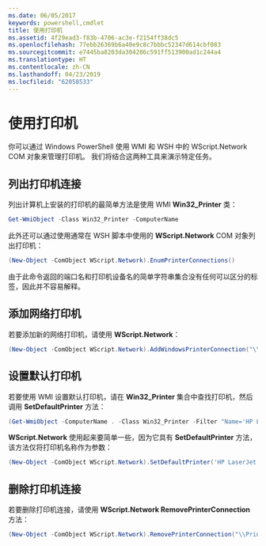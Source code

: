 ```yaml
---
ms.date: 06/05/2017
keywords: powershell,cmdlet
title: 使用打印机
ms.assetid: 4f29ead3-f83b-4706-ac3e-f2154ff38dc5
ms.openlocfilehash: 77ebb26369b6a40e9c8c7bbbc52347d614cbf083
ms.sourcegitcommit: e7445ba8203da304286c591ff513900ad1c244a4
ms.translationtype: HT
ms.contentlocale: zh-CN
ms.lasthandoff: 04/23/2019
ms.locfileid: "62058533"
---
```

# <a name="working-with-printers"></a>使用打印机

你可以通过 Windows PowerShell 使用 WMI 和 WSH 中的 WScript.Network COM 对象来管理打印机。 我们将结合这两种工具来演示特定任务。

## <a name="listing-printer-connections"></a>列出打印机连接

列出计算机上安装的打印机的最简单方法是使用 WMI **Win32_Printer** 类：

```powershell
Get-WmiObject -Class Win32_Printer -ComputerName
```

此外还可以通过使用通常在 WSH 脚本中使用的 **WScript.Network** COM 对象列出打印机：

```powershell
(New-Object -ComObject WScript.Network).EnumPrinterConnections()
```

由于此命令返回的端口名和打印机设备名的简单字符串集合没有任何可以区分的标签，因此并不容易解释。

## <a name="adding-a-network-printer"></a>添加网络打印机

若要添加新的网络打印机，请使用 **WScript.Network**：

```powershell
(New-Object -ComObject WScript.Network).AddWindowsPrinterConnection("\\Printserver01\Xerox5")
```

## <a name="setting-a-default-printer"></a>设置默认打印机

若要使用 WMI 设置默认打印机，请在 **Win32_Printer** 集合中查找打印机，然后调用 **SetDefaultPrinter** 方法：

```powershell
(Get-WmiObject -ComputerName . -Class Win32_Printer -Filter "Name='HP LaserJet 5Si'").SetDefaultPrinter()
```

**WScript.Network** 使用起来要简单一些，因为它具有 **SetDefaultPrinter** 方法，该方法仅将打印机名称作为参数：

```powershell
(New-Object -ComObject WScript.Network).SetDefaultPrinter('HP LaserJet 5Si')
```

## <a name="removing-a-printer-connection"></a>删除打印机连接

若要删除打印机连接，请使用 **WScript.Network RemovePrinterConnection** 方法：

```powershell
(New-Object -ComObject WScript.Network).RemovePrinterConnection("\\Printserver01\Xerox5")
```
